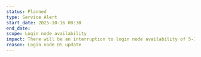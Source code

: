 ```yaml
---
status: Planned
type: Service Alert
start_date: 2025-10-16 08:30
end_date: 
scope: Login node availability
impact: There will be an interruption to login node availability of 5-10 minutes - time 08:30
reason: Login node OS update
---
```

